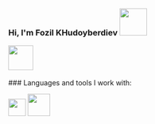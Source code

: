 ### Hi, I'm Fozil KHudoyberdiev <img src="https://media3.giphy.com/media/5HyXGsoFzXWPKFx07j/giphy.gif?cid=ecf05e47mg0lfgyrfqik5i1cmhef1yx1mtjcb29hdplc8wof&ep=v1_stickers_search&rid=giphy.gif&ct=s" width="55px">
<a href="https://t.me/Fozil950802"> 
<img src="https://static.vecteezy.com/system/resources/previews/017/221/839/original/telegram-logo-transparent-free-png.png" width="50px" height="50px"></a>
<br />
<br / >
### Languages and tools I work with:

<code><img src="https://w7.pngwing.com/pngs/390/229/png-transparent-logo-html5-brand-design-text-logo-number.png" width=35px></code>
<code><img src="https://img.freepik.com/free-icon/css_318-698167.jpg" width=45px></code>
